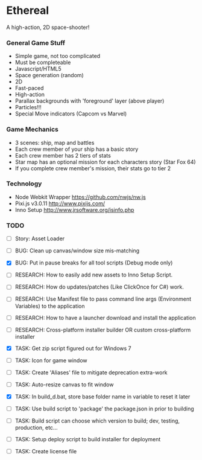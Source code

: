 # Ethereal

A high-action, 2D space-shooter!


### General Game Stuff

* Simple game, not too complicated
* Must be completeable
* Javascript/HTML5
* Space generation (random)
* 2D
* Fast-paced
* High-action
* Parallax backgrounds with 'foreground' layer (above player)
* Particles!!!
* Special Move indicators (Capcom vs Marvel)

### Game Mechanics

* 3 scenes: ship, map and battles
* Each crew member of your ship has a basic story
* Each crew member has 2 tiers of stats
* Star map has an optional mission for each characters story (Star Fox 64)
* If you complete crew member's mission, their stats go to tier 2

### Technology

* Node Webkit Wrapper	https://github.com/nwjs/nw.js
* Pixi.js v3.0.11		http://www.pixijs.com/
* Inno Setup			http://www.jrsoftware.org/isinfo.php

### TODO
- [ ] Story:		Asset Loader

- [ ] BUG:			Clean up canvas/window size mis-matching
- [x] BUG:			Put in pause breaks for all tool scripts (Debug mode only)

- [ ] RESEARCH:		How to easily add new assets to Inno Setup Script.
- [ ] RESEARCH:		How do updates/patches (Like ClickOnce for C#) work.
- [ ] RESEARCH:		Use Manifest file to pass command line args (Environment Variables) to the application
- [ ] RESEARCH:		How to have a launcher download and install the application
- [ ] RESEARCH:		Cross-platform installer builder OR custom cross-platform installer

- [x] TASK:			Get zip script figured out for Windows 7
- [ ] TASK:			Icon for game window
- [ ] TASK: 		Create 'Aliases' file to mitigate deprecation extra-work
- [ ] TASK:			Auto-resize canvas to fit window
- [x] TASK:			In build_d.bat, store base folder name in variable to reset it later
- [ ] TASK:			Use build script to 'package' the package.json in prior to building
- [ ] TASK:			Build script can choose which version to build; dev, testing, production, etc...
- [ ] TASK:			Setup deploy script to build installer for deployment
- [ ] TASK:			Create license file
